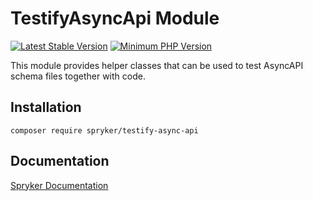 # TestifyAsyncApi Module
[![Latest Stable Version](https://poser.pugx.org/spryker/testify-async-api/v/stable.svg)](https://packagist.org/packages/spryker/testify-async-api)
[![Minimum PHP Version](https://img.shields.io/badge/php-%3E%3D%208.0-8892BF.svg)](https://php.net/)

This module provides helper classes that can be used to test AsyncAPI schema files together with code.

## Installation

```
composer require spryker/testify-async-api
```

## Documentation

[Spryker Documentation](https://docs.spryker.com)
